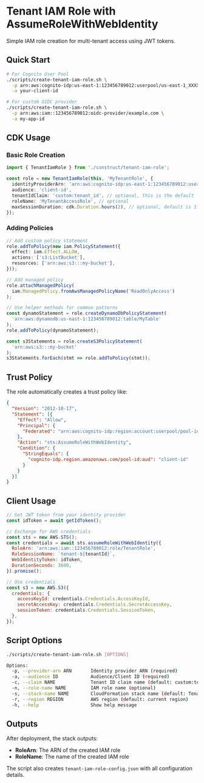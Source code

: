# Tenant IAM Role with AssumeRoleWithWebIdentity

Simple IAM role creation for multi-tenant access using JWT tokens.

## Quick Start

```bash
# For Cognito User Pool
./scripts/create-tenant-iam-role.sh \
  -p arn:aws:cognito-idp:us-east-1:123456789012:userpool/us-east-1_XXXXXXXXX \
  -a your-client-id

# For custom OIDC provider
./scripts/create-tenant-iam-role.sh \
  -p arn:aws:iam::123456789012:oidc-provider/example.com \
  -a my-app-id
```

## CDK Usage

### Basic Role Creation

```typescript
import { TenantIamRole } from './construct/tenant-iam-role';

const role = new TenantIamRole(this, 'MyTenantRole', {
  identityProviderArn: 'arn:aws:cognito-idp:us-east-1:123456789012:userpool/pool-id',
  audience: 'client-id',
  tenantIdClaim: 'custom:tenant_id', // optional, this is the default
  roleName: 'MyTenantAccessRole', // optional
  maxSessionDuration: cdk.Duration.hours(2), // optional, default is 1 hour
});
```

### Adding Policies

```typescript
// Add custom policy statement
role.addToPolicy(new iam.PolicyStatement({
  effect: iam.Effect.ALLOW,
  actions: ['s3:ListBucket'],
  resources: ['arn:aws:s3:::my-bucket'],
}));

// Add managed policy
role.attachManagedPolicy(
  iam.ManagedPolicy.fromAwsManagedPolicyName('ReadOnlyAccess')
);

// Use helper methods for common patterns
const dynamoStatement = role.createDynamoDbPolicyStatement(
  'arn:aws:dynamodb:us-east-1:123456789012:table/MyTable'
);
role.addToPolicy(dynamoStatement);

const s3Statements = role.createS3PolicyStatement(
  'arn:aws:s3:::my-bucket'
);
s3Statements.forEach(stmt => role.addToPolicy(stmt));
```

## Trust Policy

The role automatically creates a trust policy like:

```json
{
  "Version": "2012-10-17",
  "Statement": [{
    "Effect": "Allow",
    "Principal": {
      "Federated": "arn:aws:cognito-idp:region:account:userpool/pool-id"
    },
    "Action": "sts:AssumeRoleWithWebIdentity",
    "Condition": {
      "StringEquals": {
        "cognito-idp.region.amazonaws.com/pool-id:aud": "client-id"
      }
    }
  }]
}
```

## Client Usage

```javascript
// Get JWT token from your identity provider
const idToken = await getIdToken();

// Exchange for AWS credentials
const sts = new AWS.STS();
const credentials = await sts.assumeRoleWithWebIdentity({
  RoleArn: 'arn:aws:iam::123456789012:role/TenantRole',
  RoleSessionName: `tenant-${tenantId}`,
  WebIdentityToken: idToken,
  DurationSeconds: 3600,
}).promise();

// Use credentials
const s3 = new AWS.S3({
  credentials: {
    accessKeyId: credentials.Credentials.AccessKeyId,
    secretAccessKey: credentials.Credentials.SecretAccessKey,
    sessionToken: credentials.Credentials.SessionToken,
  },
});
```

## Script Options

```bash
./scripts/create-tenant-iam-role.sh [OPTIONS]

Options:
  -p, --provider-arn ARN       Identity provider ARN (required)
  -a, --audience ID            Audience/Client ID (required)
  -c, --claim NAME             Tenant ID claim name (default: custom:tenant_id)
  -n, --role-name NAME         IAM role name (optional)
  -s, --stack-name NAME        CloudFormation stack name (default: TenantIamRoleStack)
  -r, --region REGION          AWS region (default: current region)
  -h, --help                   Show help message
```

## Outputs

After deployment, the stack outputs:
- **RoleArn**: The ARN of the created IAM role
- **RoleName**: The name of the created IAM role

The script also creates `tenant-iam-role-config.json` with all configuration details.
